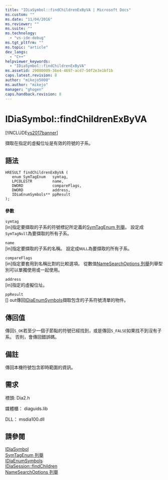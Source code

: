```yaml
---
title: "IDiaSymbol::findChildrenExByVA | Microsoft Docs"
ms.custom: ""
ms.date: "11/04/2016"
ms.reviewer: ""
ms.suite: ""
ms.technology: 
  - "vs-ide-debug"
ms.tgt_pltfrm: ""
ms.topic: "article"
dev_langs: 
  - "C++"
helpviewer_keywords: 
  - "IDiaSymbol::findChildrenExByVA"
ms.assetid: 29080009-36e4-4697-acd7-50f2e3e1bf1b
caps.latest.revision: 8
author: "mikejo5000"
ms.author: "mikejo"
manager: "ghogen"
caps.handback.revision: 8
---
```

# IDiaSymbol::findChildrenExByVA
[!INCLUDE[vs2017banner](../../code-quality/includes/vs2017banner.md)]

擷取在指定的虛擬位址是有效的符號的子系。  
  
## 語法  
  
```cpp#  
HRESULT findChildrenExByVA (   
   enum SymTagEnum   symtag,  
   LPCOLESTR         name,  
   DWORD             compareFlags,  
   DWORD             address,  
   IDiaEnumSymbols** ppResult  
);  
```  
  
#### 參數  
 `symtag`  
 \[in\]指定要擷取的子系的符號標記所定義的[SymTagEnum 列舉](../../debugger/debug-interface-access/symtagenum.md)。  設定成`SymTagNull`為要擷取的所有子系。  
  
 `name`  
 \[in\]指定要擷取的子系的名稱。  設定成`NULL`為要擷取的所有子系。  
  
 `compareFlags`  
 \[in\]指定要套用到名稱比對的比較選項。  從數值[NameSearchOptions 列舉](../../debugger/debug-interface-access/namesearchoptions.md)列舉型別可以單獨使用或一起使用。  
  
 `address`  
 \[in\]指定的虛擬位址。  
  
 `ppResult`  
 \[\] out傳回[IDiaEnumSymbols](../../debugger/debug-interface-access/idiaenumsymbols.md)擷取包含的子系符號清單的物件。  
  
## 傳回值  
 傳回`S_OK`若至少一個子節點的符號已經找到，或是傳回`S_FALSE`如果找不到沒有子系。 否則，會傳回錯誤碼。  
  
## 備註  
 傳回本機符號包含即時範圍的資訊。  
  
## 需求  
 標頭: Dia2.h  
  
 媒體櫃： diaguids.lib  
  
 DLL： msdia100.dll  
  
## 請參閱  
 [IDiaSymbol](../../debugger/debug-interface-access/idiasymbol.md)   
 [SymTagEnum 列舉](../../debugger/debug-interface-access/symtagenum.md)   
 [IDiaEnumSymbols](../../debugger/debug-interface-access/idiaenumsymbols.md)   
 [IDiaSession::findChildren](../../debugger/debug-interface-access/idiasession-findchildren.md)   
 [NameSearchOptions 列舉](../../debugger/debug-interface-access/namesearchoptions.md)